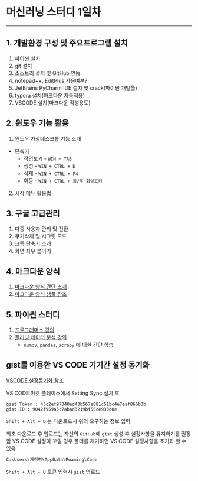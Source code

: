 # 머신러닝 스터디 1일차
-------------

## 1. 개발환경 구성 및 주요프로그램 설치
1. 파이썬 설치
2. git 설치
3. 소스트리 설치 및 GitHub 연동
4. notepad++, EditPlus 사용여부?
5. JetBrains PyCharm IDE 설치 및 crack(파이썬 개발툴)
6. typora 설치(마크다운 자동적용)
7. VSCODE 설치(마크다운 작성용도)

## 2. 윈도우 기능 활용
1. 윈도우 가상데스크톱 기능 소개
- 단축키
    - 작업보기 - `WIN + TAB`
    - 생성 - `WIN + CTRL + D`
    - 삭제 - `WIN + CTRL + F4`
    - 이동 - `WIN + CTRL + 좌/우 화살표키`
2. 시작 메뉴 활용법

## 3. 구글 고급관리 
1. 다중 사용자 관리 및 전환
2. 쿠키삭제 및 시크릿 모드
3. 크롬 단축키 소개
4. 화면 좌우 붙이기 

## 4. 마크다운 양식
1. [마크다운 양식 간단 소개](https://freelife1191.github.io/study/2018/04/09/study-markdown/)
2. [마크다운 양식 샘플 참조](https://marxi.co/)

## 5. 파이썬 스터디
1. [프로그래머스 강의](https://programmers.co.kr/learn/courses/2)
2. [플러닝 데이터 분석 강의](https://www.youtube.com/playlist?list=PLWO_EXTnt3sPmlgCeHAiHwaAFwmmusGp6)
    - `numpy`, `pandas`, `scrapy` 에 대한 간단 학습

## gist를 이용한 VS CODE 기기간 설정 동기화
[VSCODE 설정동기화 참조](https://medium.com/@kyo504/gist를-이용하여-기기-간-vscode-설정-동기화-c856082b7362)

VS CODE 마켓 플레이스에서 Setting Sync 설치 후 
```
gist Token : 43c2ef97040ed43b567e881c51bc4e7eaf866b3b
gist ID : 9042f959a5c7abad3219bf55ce933d0e
```
`Shift + Alt + D` 는 다운로드시 위의 요구하는 정보 입력

최초 다운로드 후 업로드는 자신의 `GitHub`에 `gist` 생성 후 설정사항을 유지하기를 권장함
VS CODE 설정이 꼬일 경우 폴더를 제거하면 VS CODE 설정사항을 초기화 할 수 있음
```bash
C:\Users\계정명\AppData\Roaming\Code
```
`Shift + Alt + U` 토큰 입력시 `gist` 업로드 